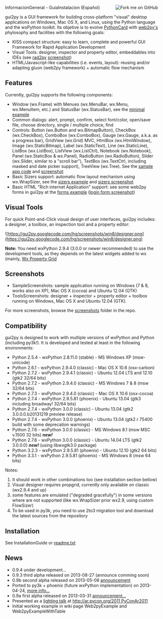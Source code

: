 <a href='https://github.com/reingart/gui2py'><img src='https://s3.amazonaws.com/github/ribbons/forkme_right_red_aa0000.png' alt='Fork me on GitHub' border='0' align='right' /></a>

InformacionGeneral - GuiaInstalacion (Español) 

gui2py is a GUI framework for building cross-platform "visual" desktop applications on Windows, Mac OS X, and Linux, using the Python language and the wxPython toolkit.
Its objetive is to evolve [PythonCard](http://pythoncard.sourceforge.net/) with [web2py's](http://www.web2py.com/) phylosophy and facilities with the following goals:

  * KISS compact structure: easy to learn, complete and powerful GUI Framework for Rapid Application Development
  * Visual Tools: designer, inspector and property editor, embeddables into IDEs (see [rad2py](http://code.google.com/p/rad2py)  [screenshot](https://gui2py.googlecode.com/hg/screenshots/win8/rad2py_ide2py_gui2py_integration.png))
  * HTML/Javascript-like capabilities (i.e. events, layout): reusing and/or adapting gluon (web2py framework) + automatic flow mechanism

## Features ##

Currently, gui2py supports the following components:
  * Window (wx.Frame) with Menues (wx.MenuBar, wx.Menu, wx.MenuItem, etc.) and StatusBar (wx.StatusBar), see the [minimal example](https://code.google.com/p/gui2py/source/browse/minimal.pyw)
  * Common dialogs: alert, prompt, confirm, select font/color, open/save file, choose directory, single / multiple choice, find
  * Controls: Button (wx.Button and wx.BitmapButton), CheckBox (wx.CheckBox), ComboBox (wx.ComboBox), Gauge (wx.Gauge, a.k.a. as a progress bar), GridView (wx.Grid) MVC, HtmlBox (wx.HtmlWindow), Image (wx.StaticBitmap), Label (wx.StaticText), Line (wx.StaticLine), ListBox (wx.ListBox), ListView (wx.ListCtrl), Notebook (wx.Notebook), Panel (wx.StaticBox & wx.Panel), RadioButton (wx.RadioButton), Slider (wx.Slider, similar to a "scroll bar"), TextBox (wx.TextCtrl, including masked and date picker support), TreeView (wx.Tree). See the [sample app code](https://code.google.com/p/gui2py/source/browse/sample.pyw) and [screenshot](https://gui2py.googlecode.com/hg/screenshots/win8/sample.png)
  * Basic Sizers support: automatic flow layout mechanism using wx.WrapSizer, see the [sizers example](https://code.google.com/p/gui2py/source/browse/sizers.pyw) and [sizers screenshot](https://gui2py.googlecode.com/hg/screenshots/win8/sizers.png)
  * Basic HTML "Rich internet Application" support: see some web2py forms in gui2py at the  [forms example](https://code.google.com/p/gui2py/source/browse/forms_example.py) ([login form screenshot](https://gui2py.googlecode.com/hg/screenshots/win8/form_login.png))

## Visual Tools ##

For quick Point-and-Click visual design of user interfaces, gui2py includes: a designer, a toolbox, an inspection tool and a property editor:

![https://gui2py.googlecode.com/hg/screenshots/win8/designer.png](https://gui2py.googlecode.com/hg/screenshots/win8/designer.png)

**Note:** You need wxPython 2.9.4 (3.0.0 or newer recommended) to use the development tools, as they depends on the latest widgets added to wx (mainly, [Wx Property Grid](http://wxpropgrid.sourceforge.net)

## Screenshots ##

  * SampleScreenshots: sample application running on Windows (7 & 8, works also on XP), Mac OS X (cocoa) and Ubuntu 12.04 (GTK)
  * ToolsScreenshots: designer + inspector + property editor + toolbox running on Windows, Mac OS X and Ubuntu 12.04 (GTK).

For more screenshots, browse the [screenshots](https://code.google.com/p/gui2py/source/browse/#hg%2Fscreenshots) folder in the repo.

## Compatibility ##

gui2py is designed to work with multiple versions of wxPython and Python (including py3k!). It is developed and tested at least in the following environments:
  * Python 2.5.4 - wxPython 2.8.11.0 (stable) - MS Windows XP (msw-unicode)
  * Python 2.6.1 - wxPython 2.9.4.0 (classic) - Mac OS X 10.6 (osx-carbon)
  * Python 2.7.2 - wxPython 2.9.4.1 (classic) - Ubuntu 12.04 LTS and 12.10 (gtk2 32/64 bits)
  * Python 2.7.2 - wxPython 2.9.4.0 (classic) - MS Windows 7 & 8 (msw 32/64 bits)
  * Python 2.7.3 - wxPython 2.9.4.0 (classic) - Mac OS X 10.6 (osx-cocoa)
  * Python 2.7.4 - wxPython 2.9.5.81 (phoenix) - Ubuntu 13.04 (gtk3 including broadway! 32/64 bits)
  * Python 2.7.4 - wxPython 3.0.0 (classic) - Ubuntu 13.04 (gtk2 3.0.0.0.b20131219 preview release)
  * Python 2.7.4 - wxPython 3.0.0 (phoenix) - Ubuntu 13.04 (gtk2 r 75400 build with some deprecation warnings)
  * Python 2.7.6 - wxPython 3.0.0 (classic) - MS Windows 8.1 (msw MSC v.1500 32 bits)  **_new!_**
  * Python 2.7.6 - wxPython 3.0.0 (classic) - Ubuntu 14.04 LTS (gtk2 3.0.0.0)  **_new!_** (using libwxgtk3.0 package)
  * Python 3.2.3 - wxPython 2.9.5.81 (phoenix) - Ubuntu 12.10 (gtk2 64 bits)
  * Python 3.3.1 - wxPython 2.9.5.81 (phoenix) - MS Windows 8 (msw 64 bits)

Notes:
  1. It should work in other combinations too (see installation section bellow)
  1. Visual designer requires propgrid, currently only available on classic (wx2.9.4 and up)
  1. some features are emulated ("degraded gracefully") in some versions where are not supported (like wx.WrapSizer prior wx2.9, using custom FlowSizer)
  1. To be used in py3k, you need to use 2to3 migration tool and download the latest sources from the repository

## Installation ##

See InstallationGuide or [readme.txt](https://code.google.com/p/gui2py/source/browse/readme.txt)

## News ##

  * 0.9.4 under development...
  * 0.9.3 third alpha released on 2013-08-27 (announce comming soon)
  * 0.9b second alpha released on 2013-05-08 [announcement](http://mail.python.org/pipermail/python-announce-list/2013-May/009895.html)
  * Ported to py3k + phoenix (future wxPython implementation) on 2013-04-24, [more info...](https://groups.google.com/d/msg/wxpython-users/Hquyccdid1s/dS-Q4JCt24sJ)
  * 0.9a first alpha released on 2013-03-31 [announcement...](http://mail.python.org/pipermail/python-announce-list/2013-April/009845.html)
  * Presented as a [lighting talk](http://www.web2py.com.ar/deck2py/slides/show/lt_gui) at [http://ar.pycon.org/2011 PyConAr2011](.md)
  * Initial working example in wiki page Web2pyExample and Web2pyExampleWithTable